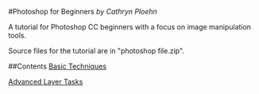 #Photoshop for Beginners
_by Cathryn Ploehn_

A tutorial for Photoshop CC beginners with a focus on image manipulation tools.

Source files for the tutorial are in "photoshop file.zip".

##Contents
[Basic Techniques](1_basictechniques.md)

[Advanced Layer Tasks](2_advancedtechniques.md)